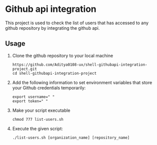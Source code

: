 # Github api integration
  This project is used to check the list of users that has accessed to any github repository by integrating the github api.
## Usage
1. Clone the github repository to your local machine
     ```
     https://github.com/Aditya0108-ux/shell-githubapi-integration-project.git
     cd shell-githubapi-integration-project

2. Add the following information to set environment variables that store your Github credentials temporarily:
     ```
     export username=" "
     export token=" "

3. Make your script executable
     ```
     chmod 777 list-users.sh

4. Execute the given script:
     ```
     ./list-users.sh [organization_name] [repository_name]    
